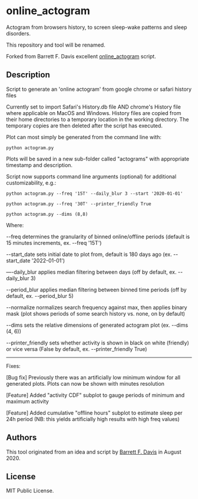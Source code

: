 # online_actogram
Actogram from browsers history, to screen sleep-wake patterns and sleep disorders.

This repository and tool will be renamed.

Forked from Barrett F. Davis excellent [online_actogram](https://github.com/barrettfdavis/online_actogram) script.

## Description
Script to generate an 'online actogram' from google chrome or safari history files

Currently set to import Safari's History.db file AND chrome's History file where applicable on MacOS and Windows. History files are copied from their home directories to a temporary location in the working directory. The temporary copies are then deleted after the script has executed. 

Plot can most simply be generated from the command line with:

```python actogram.py```


Plots will be saved in a new sub-folder called "actograms" with appropriate timestamp and description. 


Script now supports command line arguments (optional) for additional customizability, e.g.: 

```python actogram.py --freq '15T' --daily_blur 3 --start '2020-01-01' ```

```python actogram.py --freq '30T' --printer_friendly True```

```python actogram.py --dims (8,8)```

Where: 

--freq determines the granularity of binned online/offline periods (default is 15 minutes increments, ex.  --freq '15T')

--start_date sets initial date to plot from, default is 180 days ago (ex. --start_date '2022-01-01')

—-daily_blur applies median filtering between days (off by default, ex. --daily_blur 3)  

--period_blur applies median filtering between binned time periods (off by default, ex. --period_blur 5)

--normalize normalizes search frequency against max, then applies binary mask (plot shows periods of some search history vs. none, on by default)

--dims sets the relative dimensions of generated actogram plot (ex. --dims (4, 6))

--printer_friendly sets whether activity is shown in black on white (friendly) or vice versa (False by default, ex. --printer_friendly True)


_______________

Fixes: 

[Bug fix] Previously there was an artificially low minimum window for all generated plots. Plots can now be shown with minutes resolution 

[Feature] Added "activity CDF" subplot to gauge periods of minimum and maximum activity 

[Feature] Added cumulative "offline hours" subplot to estimate sleep per 24h period (NB: this yields artificially high results with high freq values)








## Authors

This tool originated from an idea and script by [Barrett F. Davis](https://github.com/barrettfdavis/online_actogram) in August 2020.

## License

MIT Public License.
